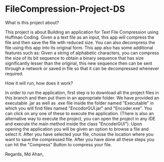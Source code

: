 # FileCompression-Project-DS
What is this project about?

This project is about Building an application for Text File Compression using Huffman Coding. Given a a text file as an input, 
this app will compress the file and then save the file with reduced size. You can also decompress the file using this app into 
its original form. This app also has some additional features such as: Given a string of alphabetic characters, you can compress 
the size of its bit sequence to obtain a binary sequence that has size significantly lesser than the original, this new sequence 
then can be sent through a network or saved in file so that it can be decompressed whenever required.

How it will run, how does it work?

In order to run the application, first step is to download all the project files in this branch and then put them in an appropriate folder.
We have provided an executable .jar as well as .exe file inside the folder named "Executable" in which you will find files named "EncodorGUI.jar" and "Encoder.exe".
You can click on any one of these to execute the application. (There is also an alternative way to execute the project, you can open the project in any IDE and execute 
the main method inside the class "EncoderGUI").
Upon opening the application you will be given an option to browse a file and select it. After you have selected your file, choose the location where you want to 
save the compressed file. After you have done all these steps you can hit the "Compress" Button to compress your file. 

Regards, 
Md Ahan, 

